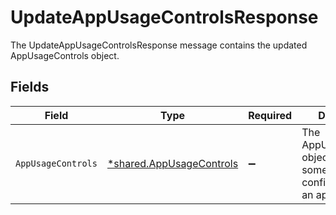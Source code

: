 # UpdateAppUsageControlsResponse

The UpdateAppUsageControlsResponse message contains the updated AppUsageControls object.


## Fields

| Field                                                                           | Type                                                                            | Required                                                                        | Description                                                                     |
| ------------------------------------------------------------------------------- | ------------------------------------------------------------------------------- | ------------------------------------------------------------------------------- | ------------------------------------------------------------------------------- |
| `AppUsageControls`                                                              | [*shared.AppUsageControls](../../models/shared/appusagecontrols.md)             | :heavy_minus_sign:                                                              | The AppUsageControls object describes some peripheral configuration for an app. |